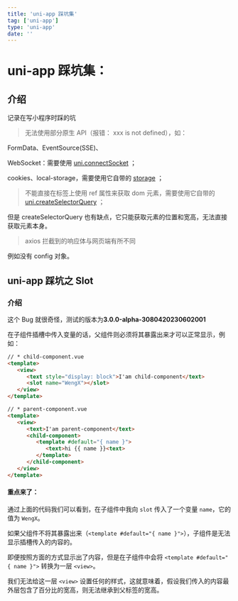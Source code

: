 ```yaml
---
title: 'uni-app 踩坑集'
tag: ['uni-app']
type: 'uni-app'
date: ''
---
```


# uni-app 踩坑集：

## 介绍

记录在写小程序时踩的坑

> 无法使用部分原生 API（报错： xxx is not defined），如：

FormData、EventSource(SSE)、

WebSocket：需要使用 [uni.connectSocket](https://uniapp.dcloud.io/api/request/websocket.html#connectsocket) ；

cookies、local-storage，需要使用它自带的 [storage](https://uniapp.dcloud.io/api/storage/storage.html) ；

> 不能直接在标签上使用 ref 属性来获取 dom 元素，需要使用它自带的 [uni.createSelectorQuery](https://uniapp.dcloud.io/api/ui/nodes-info.html#createselectorquery) ；

但是 createSelectorQuery 也有缺点，它只能获取元素的位置和宽高，无法直接获取元素本身。

> axios 拦截到的响应体与网页端有所不同

例如没有 config 对象。

## uni-app 踩坑之 Slot

### 介绍

这个 Bug 就很奇怪，测试的版本为**3.0.0-alpha-3080420230602001**

在子组件插槽中传入变量的话，父组件则必须将其暴露出来才可以正常显示，例如：

```HTML
// * child-component.vue
<template>
   <view>
      <text style="display: block">I'am child-component</text>
      <slot name="WengX"></slot>
   </view>
</template>

// * parent-component.vue
<template>
   <view>
      <text>I'am parent-component</text>
      <child-component>
         <template #default="{ name }">
            <text>hi {{ name }}<text>
         </template>
      </child-component>
   </view>
</template>
```

#### 重点来了：

通过上面的代码我们可以看到，在子组件中我向 `slot` 传入了一个变量 `name`，它的值为 `WengX`。

如果父组件不将其暴露出来（`<template #default="{ name }">`），子组件是无法显示插槽传入的内容的。

即便按照方面的方式显示出了内容，但是在子组件中会将 `<template #default="{ name }">` 转换为一层 `<view>`。

我们无法给这一层 `<view>` 设置任何的样式，这就意味着，假设我们传入的内容最外层包含了百分比的宽高，则无法继承到父标签的宽高。
